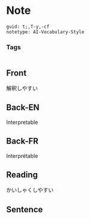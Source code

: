 # Note
```
guid: t;,T-y,-cf
notetype: AI-Vocabulary-Style
```

### Tags
```
```

## Front
解釈しやすい

## Back-EN
Interpretable

## Back-FR
Interprétable

## Reading
かいしゃくしやすい

## Sentence

